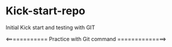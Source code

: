 # Kick-start-repo
Initial Kick start  and testing with GIT

<============ Practice with Git command ==============>
